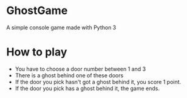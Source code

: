 # GhostGame
A simple console game made with Python 3
# How to play
- You have to choose a door number between 1 and 3
- There is a ghost behind one of these doors
- If the door you pick hasn't got a ghost behind it, you score 1 point.
- If the door you pick has a ghost behind it, the game ends.

